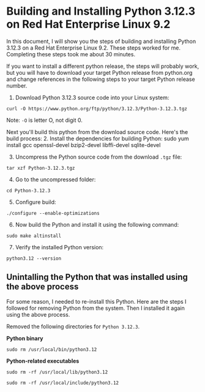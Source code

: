 # Building and Installing Python 3.12.3 on Red Hat Enterprise Linux 9.2

In this document, I will show you the steps of building and installing Python 3.12.3 on a Red Hat Enterprise Linux 9.2. These steps worked for me. Completing these steps took me about 30 minutes. 

If you want to install a different python release, the steps will probably work, but you will have to download your target Python release from python.org and change references in the following steps to your target Python release number. 

1. Download Python 3.12.3 source code into your Linux system:
```shell
curl -O https://www.python.org/ftp/python/3.12.3/Python-3.12.3.tgz
```
Note: `-O` is letter O, not digit 0. 

Next you'll build this python from the download source code. Here's the build process:
2. Install the dependencies for building Python:
sudo yum install gcc openssl-devel bzip2-devel libffi-devel sqlite-devel

3. Uncompress the Python source code from the download `.tgz` file:
```shell
tar xzf Python-3.12.3.tgz
```

4. Go to the uncompressed folder:
```shell
cd Python-3.12.3
```

5. Configure build:
```shell
./configure --enable-optimizations
```

6. Now build the Python and install it using the following command:
```shell
sudo make altinstall
```

7. Verify the installed Python version:
```shell
python3.12 --version
```

## Unintalling the Python that was installed using the above process
For some reason, I needed to re-install this Python. Here are the steps I followed for removing Python from the system. Then I installed it again using the above process. 

Removed the following directories for `Python 3.12.3`.

__Python binary__
```shell
sudo rm /usr/local/bin/python3.12
```
__Python-related executables__
```shell
sudo rm -rf /usr/local/lib/python3.12
```
```shell
sudo rm -rf /usr/local/include/python3.12
```

